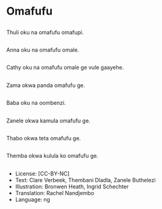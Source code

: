# Omafufu

##
Thuli oku na omafufu omafupi.

##
Anna oku na omafufu omale.

##
Cathy oku na omafufu omale ge vule gaayehe.

##
Zama okwa panda omafufu ge.

##
Baba oku na oombenzi.

##
Zanele okwa kamula omafufu ge.

##
Thabo okwa teta omafufu ge.

##
Themba okwa kulula ko omafufu ge.

##
* License: [CC-BY-NC]
* Text: Clare Verbeek, Thembani Dladla, Zanele Buthelezi
* Illustration: Bronwen Heath, Ingrid Schechter
* Translation: Rachel Nandjembo
* Language: ng
